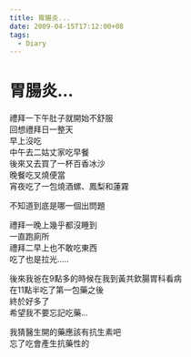 ```yaml
---
title: 胃腸炎...
date: 2009-04-15T17:12:00+08
tags:
  - Diary
---
```

# 胃腸炎...

禮拜一下午肚子就開始不舒服  
回想禮拜日一整天  
早上沒吃  
中午去二姑丈家吃早餐  
後來又去買了一杯百香冰沙  
晚餐吃叉燒便當  
宵夜吃了一包燒酒螺、鳳梨和蓮霧  
  
不知道到底是哪一個出問題  
  
禮拜一晚上幾乎都沒睡到  
一直跑廁所  
禮拜二早上也不敢吃東西  
吃了也是拉光.....  
  
後來我爸在9點多的時候在我到黃共欽腸胃科看病  
在11點半吃了第一包藥之後  
終於好多了  
希望我不要忘記吃藥...  
  
我猜醫生開的藥應該有抗生素吧  
忘了吃會產生抗藥性的
